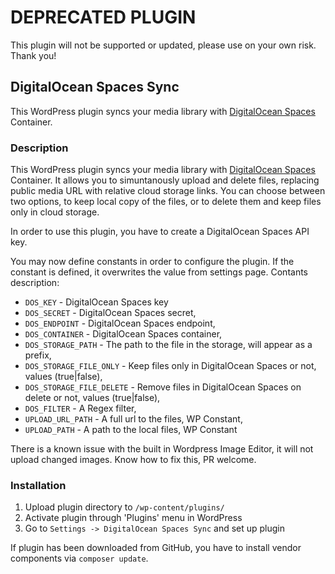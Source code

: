 # DEPRECATED PLUGIN
This plugin will not be supported or updated, please use on your own risk.
Thank you!

## DigitalOcean Spaces Sync
This WordPress plugin syncs your media library with [DigitalOcean Spaces](https://goo.gl/SX2UwH) Container.

### Description
This WordPress plugin syncs your media library with [DigitalOcean Spaces](https://goo.gl/SX2UwH) Container. It allows you to simuntanously upload and delete files, replacing public media URL with relative cloud storage links. You can choose between two options, to keep local copy of the files, or to delete them and keep files only in cloud storage.

In order to use this plugin, you have to create a DigitalOcean Spaces API key.

You may now define constants in order to configure the plugin. If the constant is defined, it overwrites the value from settings page.
Contants description:
- `DOS_KEY` - DigitalOcean Spaces key
- `DOS_SECRET` - DigitalOcean Spaces secret,
- `DOS_ENDPOINT` - DigitalOcean Spaces endpoint,
- `DOS_CONTAINER` - DigitalOcean Spaces container,
- `DOS_STORAGE_PATH` - The path to the file in the storage, will appear as a prefix,
- `DOS_STORAGE_FILE_ONLY` - Keep files only in DigitalOcean Spaces or not, values (true|false),
- `DOS_STORAGE_FILE_DELETE` - Remove files in DigitalOcean Spaces on delete or not, values (true|false),
- `DOS_FILTER` - A Regex filter,
- `UPLOAD_URL_PATH` - A full url to the files, WP Constant,
- `UPLOAD_PATH` - A path to the local files, WP Constant

There is a known issue with the built in Wordpress Image Editor, it will not upload changed images. Know how to fix this, PR welcome.

### Installation

1. Upload plugin directory to `/wp-content/plugins/`
2. Activate plugin through 'Plugins' menu in WordPress
3. Go to `Settings -> DigitalOcean Spaces Sync` and set up plugin

If plugin has been downloaded from GitHub, you have to install vendor components via `composer update`.
